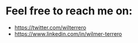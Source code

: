 # Feel free to reach me on:
- https://twitter.com/wilterrero
- https://www.linkedin.com/in/wilmer-terrero

